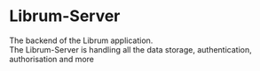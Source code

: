 # Librum-Server
The backend of the Librum application.</br>
The Librum-Server is handling all the data storage, authentication, authorisation and more
